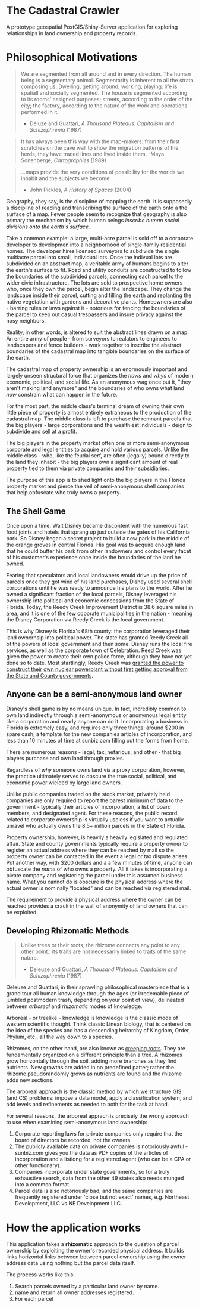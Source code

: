 # The Cadastral Crawler  

A prototype geospatial PostGIS/Shiny-Server application for exploring relationships in land ownership and property records.  
  
# Philosophical Motivations  

> We are segmented from all around and in every direction. The human being is a segmentary animal. Segmentarity is inherent to all the strata composing us. Dwelling, getting around, working, playing: life is spatiall and socially segmented. The house is segmented according to its rooms' assigned purposes; streets, according to the order of the city; the factory, according to the nature of the work and operations performed in it.  
> - Deluze and Guattari, *A Thousand Plateaus: Capitalism and Schizophrenia* (1987)
  
> It has always been this way with the map-makers: from their first scratches on the cave wall to show the migration patterns of the herds, they have traced lines and lived inside them. 
> -Maya Sonenberge, *Cartographies* (1989)  

> ...maps provide the very conditions of possibility for the worlds we inhabit and the subjects we become.  
> - John Pickles, *A History of Spaces* (2004)  

Geography, they say, is the discipline of mapping the earth. It is supposedly a discipline of reading and transcribing the surface of the earth onto a the surface of a map. Fewer people seem to recognize that geography is also primary the mechanism by which human beings *inscribe human social divisions onto the earth's surface*.  
  
Take a common example: a large, multi-acre parcel is sold off to a corporate developer to developmen into a neighborhood of single-family residential homes. The developer hires licensed surveyors to subdivide the single multiacre parcel into small, individual lots. Once the indivual lots are subdivided on an abstract map, a veritable army of humans begins to alter the earth's surface to fit. Road and utility conduits are constructed to follow the boundaries of the subdivided parcels, connecting each parcel to the wider civic infrastructure. The lots are sold to prospective home owners who, once they own the parcel, begin alter the landscape. They change the landscape inside their parcel, cutting and filling the earth and replanting the native vegetation with gardens and decorative plants. Homeowners are also - barring rules or laws against it - notorious for fencing the boundaries of the parcel to keep out casual trespassers and insure privacy against the nosy neighbors. 
  
Reality, in other words, is altered to suit the abstract lines drawn on a map. An entire army of people - from surveyors to realators to engineers to landscapers and fence builders - work together to inscribe the abstract boundaries of the cadastral map into tangible boundaries on the surface of the earth.
  
The cadastral map of property ownership is an enormously important and largely unseen structural force that organizes the *hows* and *whys* of modern economic, political, and social life. As an anonymous wag once put it, "they aren't making land anymore" and the boundaries of who owns what land *now* constrain what can happen in the future.  
  
For the most part, the middle class's terminal dream of owning their own little piece of property is almost entirely extraneous to the production of the cadastral map. The middle class is left to purchase the remnant parcels that the big players - large corporations and the wealthiest individuals - deign to subdivide and sell at a profit. 
  
The big players in the property market often one or more semi-anonymous corporate and legal entities to acquire and hold various parcels. Unlike the middle class - who, like the feudal serf, are often (legally) bound directly to the land they inhabit - the big players own a significant amount of real property tied to them via private companies and their subsidiaries.  
  
The purpose of this app is to shed light onto the big players in the Florida property market and pierce the veil of semi-anonymous shell companies that help obfuscate who truly owns a property.  

## The Shell Game

Once upon a time, Walt Disney became discontent with the numerous fast food joints and hotels that sprang up just outside the gates of his California park. So Disney began a secret project to build a new park in the middle of the orange groves in central Florida. His goal was to acquire enough land that he could buffer his park from other landowners and control every facet of his customer's experience once inside the boundaries of the land he owned.  

Fearing that speculators and local landowners would drive up the price of parcels once they got wind of his land purchases, Disney used several shell corporations until he was ready to announce his plans to the world. After he owned a significant fraction of the local parcels, Disney leveraged his ownership into political and economic concessions from the State of Florida. Today, the Reedy Creek Improvement District is 38.6 square miles in area, and it is one of the few coporate municipalities in the nation - meaning the Disney Corporation via Reedy Creek is the local government.  
  
This is why Disney is Florida's 68th county: the corporation leveraged their land ownerhsip into political power. The state has granted Reedy Creek all of the powers of local government and then some. Disney runs the local fire services, as well as the corporate town of Celebration. Reed Creek was given the power to create their own police force, although they have not yet done so to date. Most startlingly, Reedy Creek was [granted the power to construct their own nuclear powerplant without first getting approval from the State and County governments](https://www.bloomberg.com/news/articles/2019-05-15/disney-world-s-literal-nuclear-option-explained).  

## Anyone can be a semi-anonymous land owner  

Disney's shell game is by no means unique. In fact, incredibly common to own land indirectly through a semi-anonymous or anonymous legal entity like a corporation and nearly anyone can do it. Incorporating a business in Florida is extremely easy, and requires only three things: around $200 in spare cash, a template for the new companies articles of incorporation, and less than 10 minutes of time at sunbiz.com filling out the forms from home.  

There are numerous reasons - legal, tax, nefarious, and other - that big players purchase and own land through proxies.  
  
Regardless of *why* someone owns land via a proxy corporation, however, the practice ultimately serves to obscure the true social, political, and economic power wielded by large land owners.

Unlike public companies traded on the stock market, privately held companies are only required to report the barest minimum of data to the government - typically their articles of incorporation, a list of board members, and designated agent. For these reasons, the public record related to corporate ownership is virtually useless if you want to actually unravel who actually owns the 8.5+ million parcels in the State of Florida. 

Property ownership, however, is heavily a heavily legislated and regulated affair. State and county governments typically require a property owner to register an actual address where they can be reached by mail so the property owner can be contacted in the event a legal or tax dispute arises. Put another way, with $200 dollars and a a few minutes of time, anyone can obfuscate the *name* of who owns a property. All it takes is incorporating a pivate company and registering the parcel under this assumed business name. What you cannot do is obscure is the physical address where the actual owner is nominally "located" and can be reached via registered mail.  
  
The requirement to provide a physical address where the owner can be reached provides a crack in the wall of anonymity of land owners that can be exploited.  
  
## Developing Rhizomatic Methods  
> Unlike trees or their roots, the rhizome connects any point to any other point.. its traits are not necessarily linked to traits of the same nature.  
> - Deleuze and Guattari, *A Thousand Plateaus: Capitalism and Schizophrenia* (1987)  

Deleuze and Guattari, in their sprawling philosophical masterpiece that is a grand tour all human knowledge through the ages (or irredemable piece of jumbled postmodern trash, depending on your point of view), delineated between *arboreal* and *rhizomatic* modes of knowledge. 
  
Arboreal - or treelike - knowledge is knowledge is the classic mode of western scientific thought. Think classic Linean biology, that is centered on the idea of the species and has a descending heirarchy of Kingdom, Order, Phylum, etc., all the way down to a species. 

Rhizomes, on the other hand, are also known as [creeping roots](https://en.wikipedia.org/wiki/Rhizome). They are fundamentally organized on a different principle than a tree. A rhizomes grow horizontally through the soil, adding more branches as they find nutrients. New growths are added in no predefined patter; rather the rhizome pseudorandomly grows as nutrients are found and the rhizome adds new sections. 

The arboreal approach is the classic method by which we structure GIS (and CS) problems: impose a data model, apply a classification system, and add levels and refinements as needed to both for the task at hand.  

For several reasons, the arboreal apprach is precisely the wrong approach to use when examining semi-anonymous land ownership:  

  1. Corporate reporting laws for private companies only require that the board of directors be recorded, not the owners.  
  2. The publicly available data on private companies is notoriously awful - sunbiz.com gives you the data as PDF copies of the articles of incorporation and a listiong for a registered agent (who can be a CPA or other functionary).  
  3. Companies incorporate under state governments, so for a truly exhaustive search, data from the other 49 states also needs munged into a common format.  
  4.  Parcel data is also notoriously bad, and the same companies are frequently registered under 'close but not exact' names, e.g. Northeast Development, LLC vs NE Development LLC.  
  
# How the application works   

This application takes a **rhizomatic** approach to the question of parcel ownership by exploiting the owner's recorded physical address.  It builds links horizontal links between between parcel ownership using the owner address data using nothing but the parcel data itself.  

The process works like this:  
  
  1. Search parcels owned by a particular land owner by name.
  2. name and return all owner addresses registered.  
  2. For each parcel
  


  

  

  

 

  


